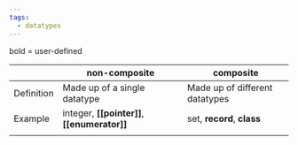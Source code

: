 ```yaml
---
tags:
  - datatypes
---
```

bold = user-defined


|            | non-composite                                | composite                      |
| ---------- | -------------------------------------------- | ------------------------------ |
| Definition | Made up of a single datatype                 | Made up of different datatypes |
| Example    | integer, **[[pointer]]**, **[[enumerator]]** | set, **record**, **class**     |
|            |                                              |                                |
